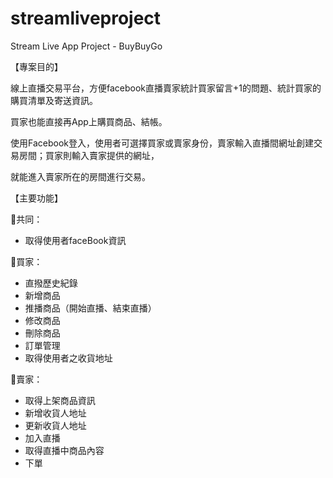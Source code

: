 # streamliveproject
Stream Live App Project - BuyBuyGo

【專案目的】

線上直播交易平台，方便facebook直播賣家統計買家留言+1的問題、統計買家的購買清單及寄送資訊。

買家也能直接再App上購買商品、結帳。

使用Facebook登入，使用者可選擇買家或賣家身份，賣家輸入直播間網址創建交易房間；買家則輸入賣家提供的網址，

就能進入賣家所在的房間進行交易。


【主要功能】 


🍥共同：
- 取得使用者faceBook資訊

🍥買家：
- 直撥歷史紀錄
- 新增商品
- 推播商品（開始直播、結束直播）
- 修改商品
- 刪除商品
- 訂單管理
- 取得使用者之收貨地址

🍥賣家：
- 取得上架商品資訊
- 新增收貨人地址
- 更新收貨人地址
- 加入直播
- 取得直播中商品內容
- 下單
